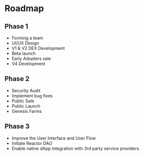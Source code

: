 # Roadmap

## Phase 1

* Forming a team
* UI/UX Design
* V1 & V2 DEX Development
* Beta launch
* Early Adopters sale
* V4 Development

## Phase 2

* Security Audit
* Implement bug fixes
* Public Sale
* Public Launch
* Genesis Farms

## Phase 3

* Improve the User Interface and User Flow
* Initiate Reactor DAO
* Enable native dApp integration with 3rd party service providers.





